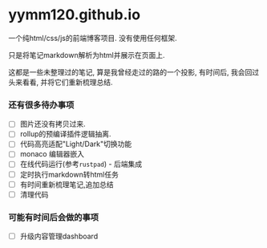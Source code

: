 # yymm120.github.io

一个纯html/css/js的前端博客项目. 没有使用任何框架. 

只是将笔记markdown解析为html并展示在页面上.

这都是一些未整理过的笔记, 算是我曾经走过的路的一个投影, 有时间后, 我会回过头来看看, 并将它们重新梳理总结.

### 还有很多待办事项

- [ ] 图片还没有拷贝过来.
- [ ] rollup的预编译插件逻辑抽离.
- [ ] 代码高亮适配"Light/Dark"切换功能
- [ ] monaco 编辑器嵌入
- [ ] 在线代码运行(参考`rustpad`) - 后端集成
- [ ] 定时执行markdown转html任务
- [ ] 有时间重新梳理笔记,追加总结
- [ ] 清理代码

### 可能有时间后会做的事项
- [ ] 升级内容管理dashboard

